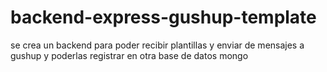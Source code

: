 # backend-express-gushup-template
se crea un backend para poder recibir plantillas y enviar de mensajes a gushup y poderlas registrar en otra base de datos mongo
